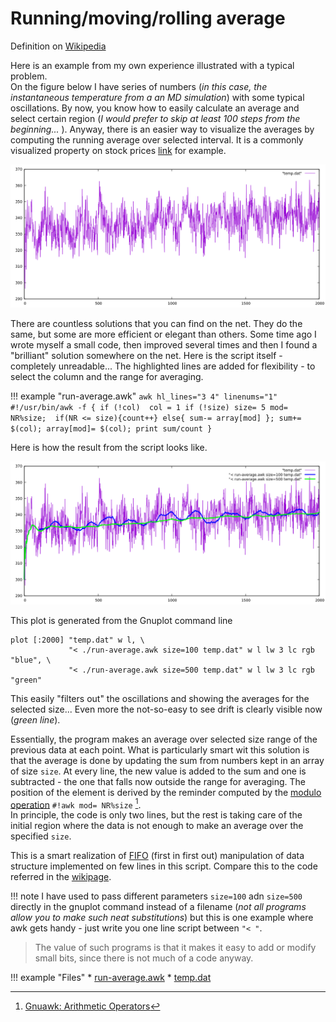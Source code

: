 # Running/moving/rolling average

Definition on [Wikipedia](https://en.wikipedia.org/wiki/Moving_average#Simple_moving_average)

Here is an example from my own experience illustrated with a typical problem.  
On the figure below I have series of numbers (_in this case, the instantaneous temperature from a an MD simulation_) with some typical oscillations. By now, you know how to easily calculate an average and select certain region (_I would prefer to skip at least 100 steps from the beginning..._ ). Anyway, there is an easier way to visualize the averages by computing the running average over selected interval. It is a commonly visualized property on stock prices [link](https://commodity.com/technical-analysis/ma-simple/) for example.

![temp1](../images/run-average0.png)

There are countless solutions that you can find on the net. They do the same, but some are more efficient or elegant than others. Some time ago I wrote myself a small code, then improved several times and then I found a "brilliant" solution somewhere on the net. Here is the script itself - completely unreadable... The highlighted lines are added for flexibility - to select the column and the range for averaging.

!!! example "run-average.awk"
    ``` awk hl_lines="3 4" linenums="1"
    #!/usr/bin/awk -f
    {
      if (!col)  col = 1
      if (!size) size= 5
      mod= NR%size; 
      if(NR <= size){count++}
      else{ sum-= array[mod] };
      sum+= $(col); array[mod]= $(col);
      print sum/count
    }
    ```

Here is how the result from the script looks like.

![temp2](../images/run-average1.png)

This plot is generated from the Gnuplot command line 
``` gnuplot
plot [:2000] "temp.dat" w l, \
             "< ./run-average.awk size=100 temp.dat" w l lw 3 lc rgb "blue", \
             "< ./run-average.awk size=500 temp.dat" w l lw 3 lc rgb "green"
```

This easily "filters out" the oscillations and showing the averages for the selected size... Even more the not-so-easy to see drift is clearly visible now (_green line_).

Essentially, the program makes an average over selected size range of the previous data at each point. What is particularly smart wit this solution is that the average is done by updating the sum from numbers kept in an  array of size `size`. At every line, the new value is added to the sum and one is subtracted - the one that falls now outside the range for averaging. The position of the element is derived by the reminder computed by the [modulo operation](https://en.wikipedia.org/wiki/Modulo_operation) `#!awk mod= NR%size` [^1].  
In principle, the code is only two lines, but the rest is taking care of the initial region where the data is not enough to make an average over the specified `size`.

This is a smart realization of [FIFO](https://en.wikipedia.org/wiki/FIFO_(computing_and_electronics)) (first in first out) manipulation of data structure implemented on few lines in this script. Compare this to the code referred in the [wikipage](https://en.wikipedia.org/wiki/FIFO_(computing_and_electronics)#Code).

!!! note
    I have used to pass different parameters `size=100` adn `size=500` directly in the gnuplot command instead of a filename (_not all programs allow you to make such neat substitutions_) but this is one example where awk gets handy - just write you one line script between `"< "`.

> The value of such programs is that it makes it easy to add or modify small bits, since there is not much of a code anyway. 

[^1]: [Gnuawk: Arithmetic Operators](https://www.gnu.org/software/gawk/manual/html_node/Arithmetic-Ops.html)

!!! example "Files"
    * [run-average.awk](../data/run-average.awk)
    * [temp.dat](../data/temp.dat)

